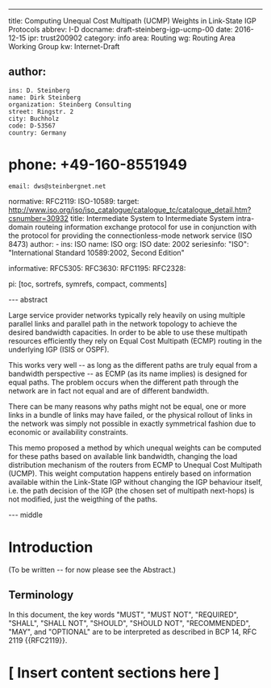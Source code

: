 ---
title: Computing Unequal Cost Multipath (UCMP) Weights in Link-State IGP Protocols
abbrev: I-D
docname: draft-steinberg-igp-ucmp-00
date: 2016-12-15
ipr: trust200902
category: info
area: Routing
wg: Routing Area Working Group
kw: Internet-Draft

author:
 -
    ins: D. Steinberg
    name: Dirk Steinberg
    organization: Steinberg Consulting
    street: Ringstr. 2
    city: Buchholz
    code: D-53567
    country: Germany
#   phone: +49-160-8551949
    email: dws@steinbergnet.net

normative:
  RFC2119:
  ISO-10589:
    target: http://www.iso.org/iso/iso_catalogue/catalogue_tc/catalogue_detail.htm?csnumber=30932
    title: Intermediate System to Intermediate System intra-domain routeing information exchange protocol for use in conjunction with the protocol for providing the connectionless-mode network service (ISO 8473)
    author:
      -
        ins: ISO
        name: ISO
        org: ISO
    date: 2002
    seriesinfo:
      "ISO": "International Standard 10589:2002, Second Edition"

informative:
  RFC5305:
  RFC3630:
  RFC1195:
  RFC2328:

pi: [toc, sortrefs, symrefs, compact, comments]

--- abstract

Large service provider networks typically rely heavily on using
multiple parallel links and parallel path in the network topology to
achieve the desired bandwidth capacities. In order to be able to use
these multipath resources efficiently they rely on Equal Cost
Multipath (ECMP) routing in the underlying IGP (ISIS or OSPF).

This works very well -- as long as the different paths are truly equal
from a bandwidth perspective -- as ECMP (as its name implies) is
designed for equal paths.  The problem occurs when the different
path through the network are in fact not equal and are of different
bandwidth.

There can be many reasons why paths might not be equal, one or more
links in a bundle of links may have failed, or the physical rollout of
links in the network was simply not possible in exactly symmetrical
fashion due to economic or availability constraints.

This memo proposed a method by which unequal weights can be computed
for these paths based on available link bandwidth, changing the load
distribution mechanism of the routers from ECMP to Unequal Cost
Multipath (UCMP). This weight computation happens entirely based on
information available within the Link-State IGP without changing the
IGP behaviour itself, i.e. the path decision of the IGP (the chosen
set of multipath next-hops) is not modified, just the weigthing of the
paths. 

--- middle

# Introduction

(To be written -- for now please see the Abstract.)


## Terminology

In this document, the key words "MUST", "MUST NOT", "REQUIRED",
"SHALL", "SHALL NOT", "SHOULD", "SHOULD NOT", "RECOMMENDED", "MAY",
and "OPTIONAL" are to be interpreted as described in BCP 14, RFC 2119
{{RFC2119}}.

# [ Insert content sections here ]

